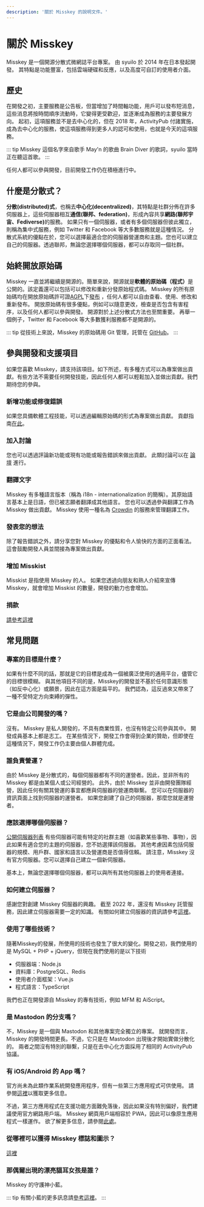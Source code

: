 ```yaml
---
description: '關於 Misskey 的說明文件。'
---
```


# 關於 Misskey

Misskey 是一個開源分散式微網誌平台專案。
由 syuilo 於 2014 年在日本發起開發。
其特點是功能豐富，包括雲端硬碟和反應，以及高度可自訂的使用者介面。

## 歷史
在開發之初，主要服務是公告板，但當增加了時間軸功能，用戶可以發布短消息，這些消息將按時間順序流動時，它變得更受歡迎，並逐漸成為服務的主要發展方向。
起初，這項服務並不是去中心化的，但在 2018 年，ActivityPub 付諸實施，成為去中心化的服務，使這項服務得到更多人的認可和使用，也就是今天的這項服務。

::: tip
Misskey 這個名字來自歌手 May'n 的歌曲 Brain Diver 的歌詞，syuilo 當時正在聽這首歌。
:::

任何人都可以參與開發，目前開發工作仍在積極進行中。

## 什麼是分散式？
<b>分散(distributed)式</b>，也稱去<b>中心化(decentralized)</b>，其特點是社群分佈在許多伺服器上，這些伺服器相互<b>通信(聯邦、federation)</b>，形成內容共享<b>網路(聯邦宇宙、Fediverse)</b>的服務。
如果只有一個伺服器，或者有多個伺服器但彼此獨立，則稱為集中式服務，例如 Twitter 和 Facebook 等大多數服務就是這種情況。
分散式系統的優點在於，您可以選擇最適合您的伺服器營運商和主題。您也可以建立自己的伺服器。透過聯邦，無論您選擇哪個伺服器，都可以存取同一個社群。

## 始終開放原始碼
Misskey 一直並將繼續是開源的。簡單來說，開源就是<b>軟體的原始碼（程式）</b>是公開的。該定義還可以包括可以修改和重新分發原始程式碼。
Misskey 的所有原始碼均在開放原始碼許可證[AGPL](https://github.com/misskey-dev/misskey/blob/develop/LICENSE)下[發布](https://github.com/misskey-dev) ，任何人都可以自由查看、使用、修改和重新發布。
開放原始碼有很多優點，例如可以隨意更改，檢查是否包含有害程序，以及任何人都可以參與開發。
開源對於上述分散式方法也至關重要。
再舉一個例子，Twitter 和 Facebook 等大多數獲利服務都不是開源的。

::: tip
從技術上來說，Misskey 的原始碼用 Git 管理，託管在 [GitHub](https://github.com/misskey-dev)。 
:::

## 參與開發和支援項目
如果您喜歡 Misskey，請支持該項目。如下所述，有多種方式可以為專案做出貢獻。有些方法不需要任何開發技能，因此任何人都可以輕鬆加入並做出貢獻。我們期待您的參與。

### 新增功能或修復錯誤
如果您具備軟體工程技能，可以透過編輯原始碼的形式為專案做出貢獻。
貢獻指南[在此](https://github.com/misskey-dev/misskey/blob/develop/CONTRIBUTING.md)。

### 加入討論
您也可以透過評論新功能或現有功能或報告錯誤來做出貢獻。
此類討論可以在 [論壇](https://github.com/misskey-dev/misskey/discussions) 進行。

### 翻譯文字
Misskey 有多種語言版本（稱為 i18n - internationalization 的簡稱）。其原始語言基本上是日語，但已被志願者翻譯成其他語言。
您也可以透過參與翻譯工作為 Misskey 做出貢獻。
Misskey 使用一種名為 [Crowdin](https://crowdin.com/project/misskey) 的服務來管理翻譯工作。 

### 發表您的想法
除了報告錯誤之外，請分享您對 Misskey 的優點和令人愉快的方面的正面看法。這會鼓勵開發人員並間接為專案做出貢獻。

### 增加 Misskist
Misskist 是指使用 Misskey 的人。
如果您透過向朋友和熟人介紹來宣傳 Misskey，就會增加 Misskist 的數量，開發的動力也會增加。

### 捐款
[請參考這裡](./donate.md)

## 常見問題
### 專案的目標是什麼？
如果有什麼不同的話，那就是它的目標是成為一個被廣泛使用的通用平台，儘管它的目標很模糊。
與其他項目不同的是，Misskey的開發並不基於任何意識形態（如反中心化）或願景，因此在這方面是扁平的。
我們認為，這反過來又帶來了一種不受特定方向束縛的彈性。
<!-- TODO: ここにロードマップへのリンク -->

### 它是由公司開發的嗎？
沒有。 Misskey 是私人開發的，不具有商業性質，也沒有特定公司參與其中。
開發成員基本上都是志工。
在某些情況下，開發工作會得到企業的贊助，但即使在這種情況下，開發工作仍主要由個人群體完成。

### 誰負責營運？
由於 Misskey 是分散式的，每個伺服器都有不同的運營者。因此，並非所有的 Misskey 都是由某個人或公司經營的。
此外，由於 Misskey 並非由開發團隊經營，因此任何有關其營運的事宜都應與伺服器的營運商聯繫。
您可以在伺服器的資訊頁面上找到伺服器的運營者。
如果您創建了自己的伺服器，那麼您就是運營者。

### 應該選擇哪個伺服器？
[公開伺服器列表](../instances.md)
有些伺服器可能有特定的社群主題（如喜歡某些事物、事物），因此如果有適合您的主題的伺服器，您不妨選擇該伺服器。
其他考慮因素包括伺服器的規模、用戶群、國家和語言以及營運商是否值得信賴。
請注意，Misskey 沒有官方伺服器。您可以選擇自己建立一個新伺服器。

基本上，無論您選擇哪個伺服器，都可以與所有其他伺服器上的使用者連接。

### 如何建立伺服器？
感謝您對創建 Misskey 伺服器的興趣。
截至 2022 年，還沒有 Misskey 託管服務，因此建立伺服器需要一定的知識。
有關如何建立伺服器的資訊請參考[這裡](./install.md)。

### 使用了哪些技術？
隨著Misskey的發展，所使用的技術也發生了很大的變化。開發之初，我們使用的是 MySQL + PHP + jQuery，但現在我們使用的是以下技術
- 伺服器端：Node.js
- 資料庫：PostgreSQL、Redis
- 使用者介面框架：Vue.js
- 程式語言：TypeScript

我們也正在開發源自 Misskey 的專有技術，例如 MFM 和 AiScript。

### 是 Mastodon 的分支嗎？
不，Misskey 是一個與 Mastodon 和其他專案完全獨立的專案。
就開發而言，Misskey 的開發時間更長。不過，它只是在 Mastodon 出現後才開始實做分散化的。
兩者之間沒有特別的聯繫，只是在去中心化方面採用了相同的 ActivityPub 協議。

### 有 iOS/Android 的 App 嗎？
官方尚未為此類作業系統開發應用程序，但有一些第三方應用程式可供使用。
請參閱[這裡](./apps.md)以獲取更多信息。

不過，第三方應用程式在支援功能方面難免落後，因此如果沒有特別偏好，我們建議使用官方網路用戶端。
Misskey 網頁用戶端相容於 PWA，因此可以像原生應用程式一樣運作。
欲了解更多信息，請參閱[此處](todo)。

### 從哪裡可以獲得 Misskey 標誌和圖示？
[這裡](../appendix/assets.md)

### 那偶爾出現的漂亮貓耳女孩是誰？
Misskey 的守護神小藍。

::: tip
有關小藍的更多訊息請[參考這裡](https://xn--931a.moe/)。
:::
